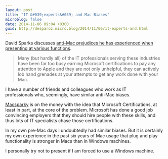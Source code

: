 ```yaml
---
layout: post
title: "IT &#039;experts&#039; and Mac Biases"
microblog: false
date: 2014-11-06 09:04 +0300
guid: http://desparoz.micro.blog/2014/11/06/it-experts-and.html
---
```

David Sparks discusses <a href="http://macsparky.com/blog/2014/11/youre-mac">anti-Mac prejudices he has experienced when presenting at various functions</a>.
<blockquote>Many (but hardly all) of the IT professionals serving these industries have been far too busy earning Microsoft certifications to pay any attention to Apple and they are not only unhelpful, they can actively lob hand grenades at your attempts to get any work done with your Mac.</blockquote>
I have a number of friends and colleagues who work as IT professionals who, seemingly, have similar anti-Mac biases.

<a href="http://twitter.com/macsparky">Macsparky</a> is on the money with the idea that Microsoft Certifications, at least in part, at the core of the problem. Microsoft has done a good job convincing employers that they should hire people with these skills, and thus lots of IT specialists chase those certifications.

In my own pre-Mac days I undoubtedly had similar biases. But it is certainly my own experience in the past six years of Mac usage that plug and play functionality is stronger in Macs than in Windows machines.

I personally try not to present if I am forced to use a Windows machine.
